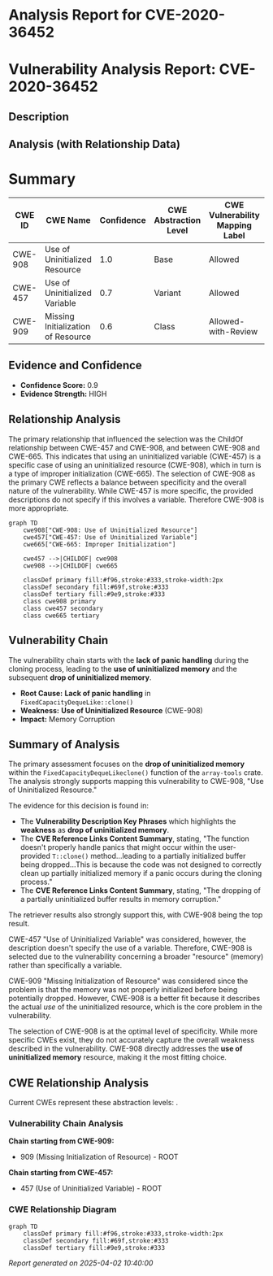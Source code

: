 # Analysis Report for CVE-2020-36452

# Vulnerability Analysis Report: CVE-2020-36452

## Description



## Analysis (with Relationship Data)

# Summary
| CWE ID | CWE Name | Confidence | CWE Abstraction Level | CWE Vulnerability Mapping Label | CWE-Vulnerability Mapping Notes |
|---|---|---|---|---|---|
| CWE-908 | Use of Uninitialized Resource | 1.0 | Base | Allowed | Primary CWE |
| CWE-457 | Use of Uninitialized Variable | 0.7 | Variant | Allowed | Secondary Candidate |
| CWE-909 | Missing Initialization of Resource | 0.6 | Class | Allowed-with-Review | Secondary Candidate |

## Evidence and Confidence

*   **Confidence Score:** 0.9
*   **Evidence Strength:** HIGH

## Relationship Analysis
The primary relationship that influenced the selection was the ChildOf relationship between CWE-457 and CWE-908, and between CWE-908 and CWE-665. This indicates that using an uninitialized variable (CWE-457) is a specific case of using an uninitialized resource (CWE-908), which in turn is a type of improper initialization (CWE-665). The selection of CWE-908 as the primary CWE reflects a balance between specificity and the overall nature of the vulnerability. While CWE-457 is more specific, the provided descriptions do not specify if this involves a variable. Therefore CWE-908 is more appropriate.

```mermaid
graph TD
    cwe908["CWE-908: Use of Uninitialized Resource"]
    cwe457["CWE-457: Use of Uninitialized Variable"]
    cwe665["CWE-665: Improper Initialization"]

    cwe457 -->|CHILDOF| cwe908
    cwe908 -->|CHILDOF| cwe665

    classDef primary fill:#f96,stroke:#333,stroke-width:2px
    classDef secondary fill:#69f,stroke:#333
    classDef tertiary fill:#9e9,stroke:#333
    class cwe908 primary
    class cwe457 secondary
    class cwe665 tertiary
```

## Vulnerability Chain
The vulnerability chain starts with the **lack of panic handling** during the cloning process, leading to the **use of uninitialized memory** and the subsequent **drop of uninitialized memory**.
  - **Root Cause:** **Lack of panic handling** in `FixedCapacityDequeLike::clone()`
  - **Weakness:** **Use of Uninitialized Resource** (CWE-908)
  - **Impact:** Memory Corruption

## Summary of Analysis
The primary assessment focuses on the **drop of uninitialized memory** within the `FixedCapacityDequeLikeclone()` function of the `array-tools` crate. The analysis strongly supports mapping this vulnerability to CWE-908, "Use of Uninitialized Resource."

The evidence for this decision is found in:
- The **Vulnerability Description Key Phrases** which highlights the **weakness** as **drop of uninitialized memory**.
- The **CVE Reference Links Content Summary**, stating, "The function doesn't properly handle panics that might occur within the user-provided `T::clone()` method...leading to a partially initialized buffer being dropped...This is because the code was not designed to correctly clean up partially initialized memory if a panic occurs during the cloning process."
- The **CVE Reference Links Content Summary**, stating, "The dropping of a partially uninitialized buffer results in memory corruption."

The retriever results also strongly support this, with CWE-908 being the top result.

CWE-457 "Use of Uninitialized Variable" was considered, however, the description doesn't specify the use of a variable. Therefore, CWE-908 is selected due to the vulnerability concerning a broader "resource" (memory) rather than specifically a variable.

CWE-909 "Missing Initialization of Resource" was considered since the problem is that the memory was not properly initialized before being potentially dropped. However, CWE-908 is a better fit because it describes the actual *use* of the uninitialized resource, which is the core problem in the vulnerability.

The selection of CWE-908 is at the optimal level of specificity. While more specific CWEs exist, they do not accurately capture the overall weakness described in the vulnerability. CWE-908 directly addresses the **use of uninitialized memory** resource, making it the most fitting choice.


## CWE Relationship Analysis

Current CWEs represent these abstraction levels: .


### Vulnerability Chain Analysis

**Chain starting from CWE-909:**
- 909 (Missing Initialization of Resource) - ROOT


**Chain starting from CWE-457:**
- 457 (Use of Uninitialized Variable) - ROOT



### CWE Relationship Diagram

```mermaid
graph TD
    classDef primary fill:#f96,stroke:#333,stroke-width:2px
    classDef secondary fill:#69f,stroke:#333
    classDef tertiary fill:#9e9,stroke:#333
```



*Report generated on 2025-04-02 10:40:00*
